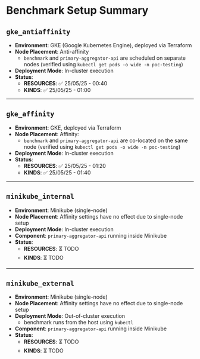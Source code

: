 # Benchmark Setup Summary

## `gke_antiaffinity`

- **Environment**: GKE (Google Kubernetes Engine), deployed via Terraform
- **Node Placement**: Anti-affinity
  - `benchmark` and `primary-aggregator-api` are scheduled on separate nodes (verified using `kubectl get pods -o wide -n poc-testing`)
- **Deployment Mode**: In-cluster execution
- **Status**:
  - **RESOURCES**: ✅ 25/05/25 - 00:40
  - **KINDS**: ✅ 25/05/25 - 01:00

---

## `gke_affinity`

- **Environment**: GKE, deployed via Terraform
- **Node Placement**: Affinity:
  - `benchmark` and `primary-aggregator-api` are co-located on the same node (verified using `kubectl get pods -o wide -n poc-testing`)
- **Deployment Mode**: In-cluster execution
- **Status**:
  - **RESOURCES**: ✅ 25/05/25 - 01:20
  - **KINDS**: ✅ 25/05/25 - 01:40

---

## `minikube_internal`

- **Environment**: Minikube (single-node)
- **Node Placement**: Affinity settings have no effect due to single-node setup
- **Deployment Mode**: In-cluster execution
- **Component**: `primary-aggregator-api` running inside Minikube
- **Status**:
  - **RESOURCES**: ⏳ TODO
  - **KINDS**: ⏳ TODO

---

## `minikube_external`

- **Environment**: Minikube (single-node)
- **Node Placement**: Affinity settings have no effect due to single-node setup
- **Deployment Mode**: Out-of-cluster execution
  - benchmark runs from the host using `kubectl`
- **Component**: `primary-aggregator-api` running inside Minikube
- **Status**:
  - **RESOURCES**: ⏳ TODO
  - **KINDS**: ⏳ TODO
